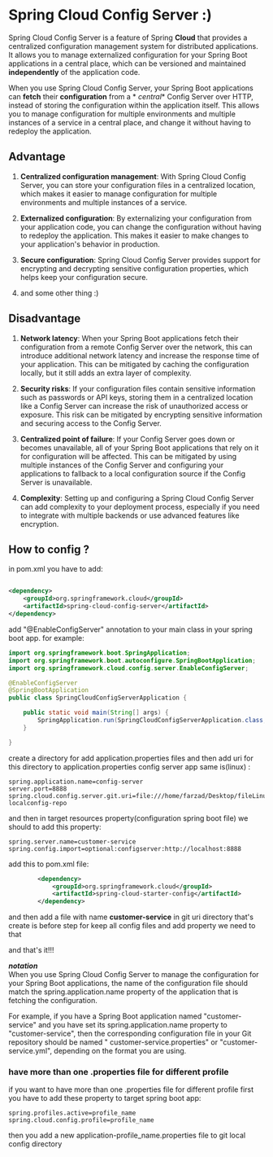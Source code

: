 # Spring Cloud Config Server :)

Spring Cloud Config Server is a feature of Spring **Cloud** that provides a centralized configuration management system
for
distributed applications.<br>
It allows you to manage externalized configuration for your Spring Boot applications in a
central place, which can be versioned and maintained **independently** of the application code.

When you use Spring Cloud Config Server, your Spring Boot applications can **fetch** their **configuration** from a *
*central**
Config Server over HTTP, instead of storing the configuration within the application itself. This allows you to manage
configuration for multiple environments and multiple instances of a service in a central place, and change it without
having to redeploy the application.

## Advantage

1. **Centralized configuration management**: With Spring Cloud Config Server, you can store your configuration files in
   a
   centralized location, which makes it easier to manage configuration for multiple environments and multiple instances
   of
   a service.

2. **Externalized configuration**: By externalizing your configuration from your application code, you can change the
   configuration without having to redeploy the application. This makes it easier to make changes to your application's
   behavior in production.

3. **Secure configuration**: Spring Cloud Config Server provides support for encrypting and decrypting sensitive
   configuration
   properties, which helps keep your configuration secure.

4. and some other thing :)

## Disadvantage

1. **Network latency**: When your Spring Boot applications fetch their configuration from a remote Config Server over
   the
   network, this can introduce additional network latency and increase the response time of your application. This can
   be
   mitigated by caching the configuration locally, but it still adds an extra layer of complexity.

2. **Security risks**: If your configuration files contain sensitive information such as passwords or API keys, storing
   them in
   a centralized location like a Config Server can increase the risk of unauthorized access or exposure. This risk can
   be
   mitigated by encrypting sensitive information and securing access to the Config Server.

3. **Centralized point of failure**: If your Config Server goes down or becomes unavailable, all of your Spring Boot
   applications that rely on it for configuration will be affected. This can be mitigated by using multiple instances of
   the Config Server and configuring your applications to fallback to a local configuration source if the Config Server
   is
   unavailable.

4. **Complexity**: Setting up and configuring a Spring Cloud Config Server can add complexity to your deployment
   process,
   especially if you need to integrate with multiple backends or use advanced features like encryption.

## How to config ?

in pom.xml you have to add:

```xml

<dependency>
    <groupId>org.springframework.cloud</groupId>
    <artifactId>spring-cloud-config-server</artifactId>
</dependency>
```

add "@EnableConfigServer" annotation to your main class in your spring boot app.
for example:

```java
import org.springframework.boot.SpringApplication;
import org.springframework.boot.autoconfigure.SpringBootApplication;
import org.springframework.cloud.config.server.EnableConfigServer;

@EnableConfigServer
@SpringBootApplication
public class SpringCloudConfigServerApplication {

    public static void main(String[] args) {
        SpringApplication.run(SpringCloudConfigServerApplication.class, args);
    }

}
```

create a directory for add application.properties files and then
add uri for this directory to application.properties config server
app same is(linux) :

```properties
spring.application.name=config-server
server.port=8888
spring.cloud.config.server.git.uri=file:///home/farzad/Desktop/fileLinux/Maktab/Tamrin/Spring/Spring_Cloud/2_MicroService_SpringCloud/git-localconfig-repo
```

and then in target resources property(configuration spring boot file)
we should to add this property:

```properties
spring.server.name=customer-service
spring.config.import=optional:configserver:http://localhost:8888
```
add this to pom.xml file:
```xml
        <dependency>
            <groupId>org.springframework.cloud</groupId>
            <artifactId>spring-cloud-starter-config</artifactId>
        </dependency>
```

and then add a file with name **customer-service** in
git uri directory that's create is before step for keep all config files
and add property we need to that

and that's it!!!

***notation*** <br>
When you use Spring Cloud Config Server to manage the configuration for your Spring Boot applications, the name of the
configuration file should match the spring.application.name property of the application that is fetching the
configuration.

For example, if you have a Spring Boot application named "customer-service" and you have set its spring.application.name
property to "customer-service", then the corresponding configuration file in your Git repository should be named "
customer-service.properties" or "customer-service.yml", depending on the format you are using.

### have more than one .properties file for different profile

if you want to have more than one .properties file for different profile
first you have to add these property to target spring boot app:
```properties
spring.profiles.active=profile_name
spring.cloud.config.profile=profile_name
```
then you add a new application-profile_name.properties file to 
git local config directory